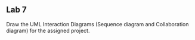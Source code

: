 ## Lab 7
Draw the UML Interaction Diagrams (Sequence diagram and Collaboration diagram) for the assigned project.

